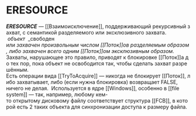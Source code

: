 # ERESOURCE

_**ERESOURCE**_ — [[Взаимоисключение]], поддерживающий рекурсивный захват, с семантикой разделяемого или эксклюзивного захвата. 
 _объект_  _свободен или _захвачен_ _произвольным_ _числом_ _[[Поток]]ов_ _разделяемым_ _образом,_ _либо_ _захвачен_ _всего_ _одним_ _[[Поток]]ом_ _эксклюзивным_ _образом._ 
Захваты, нарушающее это правило, приводят к блокировке [[Поток]]а до тех пор, пока объект не освободится так, чтобы сделать захват разрешённым. 
Есть операции вида [[TryToAcquire]] — никогда не блокирует [[Поток]], либо захватывает, либо (если нужна блокировка) возвращает FALSE, 
ничего не делая. 
Используется в ядре [[Windows]], особенно в [[file system]] — так, например, любому кем-то открытому дисковому файлу соответствует структура [[FCB]], в которой есть 2 таких объекта для синхронизации доступа к размеру файла.
